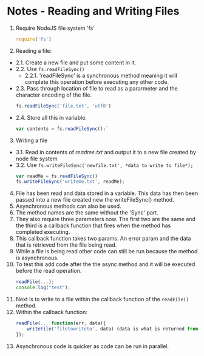 # Notes - Reading and Writing Files

1. Require NodeJS file system 'fs'
    ```javascript
    require('fs')
    ```
2. Reading a file:
- 2.1. Create a new file and put some content in it.
- 2.2. Use `fs.readFileSync()`
    - 2.2.1. 'readFileSync' is a synchronous method meaning it will complete this operation before executing any other code.  
- 2.3. Pass through location of file to read as a pararmeter and the character encoding of the file.  
    ```javascript
    fs.readFileSync('file.txt', 'utf8')
    ```
- 2.4. Store all this in variable.  
    ```javascript
    var contents = fs.readFileSync();`
    ```
3. Writing a file
- 3.1. Read in contents of *readme.txt* and output it to a new file created by node file system
- 3.2. Use `fs.writeFileSync('newfile.txt', *data to write to file*);`
    ```javascript
    var readMe = fs.readFileSync()
    fs.writeFileSync('writeme.txt', readMe);
    ```
4. File has been read and data stored in a variable. This data has then been passed into a new file created new the writeFileSync() method.
5. Asynchronous methods can also be used.
6. The method names are the same without the 'Sync' part.
7. They also require three parameters now. The first two are the same and the third is a callback function that fires when the method has completed executing.
8. This callback function takes two params. An error param and the data that is retrieved from the file being read.
9. While a file is being read other code can still be run because the method is asynchronous.
10. To test this add code after the the async method and it will be executed before the read operation.
    ```javascript
    readFile(...);
    console.log("test");
    ```
11. Next is to write to a file within the callback function of the `readFile()` method.
12. Within the callback function:
    ```javascript
    readFile(... function(err, data){
        writeFile('filetowriteto', data) (data is what is returned from the readfile and this is written to a new file.)
    });
    ```
13. Asynchronous code is quicker as code can be run in parallel.